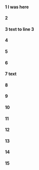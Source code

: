 #### 1 I was here
#### 2
#### 3 text to line 3
#### 4
#### 5
#### 6
#### 7 text
#### 8
#### 9
#### 10
#### 11
#### 12
#### 13
#### 14
#### 15
